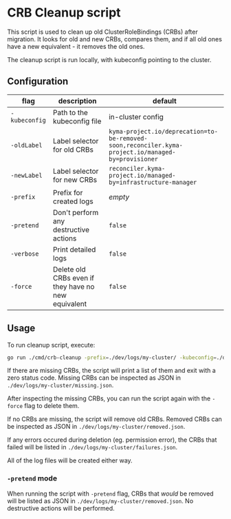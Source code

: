 # CRB Cleanup script

This script is used to clean up old ClusterRoleBindings (CRBs) after migration.
It looks for old and new CRBs, compares them,
and if all old ones have a new equivalent - it removes the old ones.

The cleanup script is run locally, with kubeconfig pointing to the cluster.

## Configuration

| flag          | description                                         | default                                                                                            |
| ------------- | --------------------------------------------------- | -------------------------------------------------------------------------------------------------- |
| `-kubeconfig` | Path to the kubeconfig file                         | in-cluster config                                                                                  |
| `-oldLabel`   | Label selector for old CRBs                         | `kyma-project.io/deprecation=to-be-removed-soon,reconciler.kyma-project.io/managed-by=provisioner` |
| `-newLabel`   | Label selector for new CRBs                         | `reconciler.kyma-project.io/managed-by=infrastructure-manager`                                     |
| `-prefix`     | Prefix for created logs                             | _empty_                                                                                            |
| `-pretend`    | Don't perform any destructive actions               | `false`                                                                                            |
| `-verbose`    | Print detailed logs                                 | `false`                                                                                            |
| `-force`      | Delete old CRBs even if they have no new equivalent | `false`                                                                                            |

## Usage

To run cleanup script, execute:

```bash
go run ./cmd/crb-cleanup -prefix=./dev/logs/my-cluster/ -kubeconfig=./dev/kubeconfig
```

If there are missing CRBs, the script will print a list of them and exit with a zero status code.
Missing CRBs can be inspected as JSON in `./dev/logs/my-cluster/missing.json`.

After inspecting the missing CRBs, you can run the script again with the `-force` flag to delete them.

If no CRBs are missing, the script will remove old CRBs.
Removed CRBs can be inspected as JSON in `./dev/logs/my-cluster/removed.json`.

If any errors occured during deletion (eg. permission error), the CRBs that failed will be listed in `./dev/logs/my-cluster/failures.json`.

All of the log files will be created either way.

### `-pretend` mode

When running the script with `-pretend` flag, CRBs that _would_ be removed will be listed as JSON in `./dev/logs/my-cluster/removed.json`.
No destructive actions will be performed.
